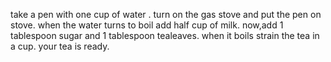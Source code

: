take a pen with one cup of water .
turn on the gas stove and put the pen on stove.
when the water turns to  boil add  half cup of milk.
now,add 1 tablespoon sugar and 1 tablespoon tealeaves.
when it boils strain the tea in a cup.
your tea is ready.